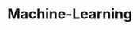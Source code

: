 # Machine-Learning
         
  
                       
                      
                                 
                  
   
   
